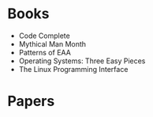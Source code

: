 
# Books
- Code Complete
- Mythical Man Month
- Patterns of EAA
- Operating Systems: Three Easy Pieces
- The Linux Programming Interface

# Papers

